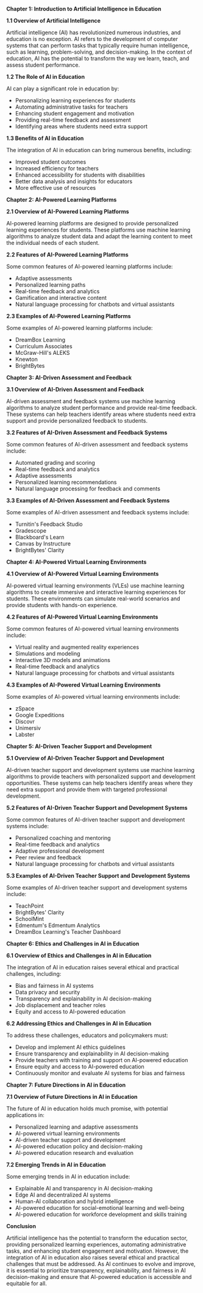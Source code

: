 **Chapter 1: Introduction to Artificial Intelligence in Education**

**1.1 Overview of Artificial Intelligence**

Artificial intelligence (AI) has revolutionized numerous industries, and education is no exception. AI refers to the development of computer systems that can perform tasks that typically require human intelligence, such as learning, problem-solving, and decision-making. In the context of education, AI has the potential to transform the way we learn, teach, and assess student performance.

**1.2 The Role of AI in Education**

AI can play a significant role in education by:

* Personalizing learning experiences for students
* Automating administrative tasks for teachers
* Enhancing student engagement and motivation
* Providing real-time feedback and assessment
* Identifying areas where students need extra support

**1.3 Benefits of AI in Education**

The integration of AI in education can bring numerous benefits, including:

* Improved student outcomes
* Increased efficiency for teachers
* Enhanced accessibility for students with disabilities
* Better data analysis and insights for educators
* More effective use of resources

**Chapter 2: AI-Powered Learning Platforms**

**2.1 Overview of AI-Powered Learning Platforms**

AI-powered learning platforms are designed to provide personalized learning experiences for students. These platforms use machine learning algorithms to analyze student data and adapt the learning content to meet the individual needs of each student.

**2.2 Features of AI-Powered Learning Platforms**

Some common features of AI-powered learning platforms include:

* Adaptive assessments
* Personalized learning paths
* Real-time feedback and analytics
* Gamification and interactive content
* Natural language processing for chatbots and virtual assistants

**2.3 Examples of AI-Powered Learning Platforms**

Some examples of AI-powered learning platforms include:

* DreamBox Learning
* Curriculum Associates
* McGraw-Hill's ALEKS
* Knewton
* BrightBytes

**Chapter 3: AI-Driven Assessment and Feedback**

**3.1 Overview of AI-Driven Assessment and Feedback**

AI-driven assessment and feedback systems use machine learning algorithms to analyze student performance and provide real-time feedback. These systems can help teachers identify areas where students need extra support and provide personalized feedback to students.

**3.2 Features of AI-Driven Assessment and Feedback Systems**

Some common features of AI-driven assessment and feedback systems include:

* Automated grading and scoring
* Real-time feedback and analytics
* Adaptive assessments
* Personalized learning recommendations
* Natural language processing for feedback and comments

**3.3 Examples of AI-Driven Assessment and Feedback Systems**

Some examples of AI-driven assessment and feedback systems include:

* Turnitin's Feedback Studio
* Gradescope
* Blackboard's Learn
* Canvas by Instructure
* BrightBytes' Clarity

**Chapter 4: AI-Powered Virtual Learning Environments**

**4.1 Overview of AI-Powered Virtual Learning Environments**

AI-powered virtual learning environments (VLEs) use machine learning algorithms to create immersive and interactive learning experiences for students. These environments can simulate real-world scenarios and provide students with hands-on experience.

**4.2 Features of AI-Powered Virtual Learning Environments**

Some common features of AI-powered virtual learning environments include:

* Virtual reality and augmented reality experiences
* Simulations and modeling
* Interactive 3D models and animations
* Real-time feedback and analytics
* Natural language processing for chatbots and virtual assistants

**4.3 Examples of AI-Powered Virtual Learning Environments**

Some examples of AI-powered virtual learning environments include:

* zSpace
* Google Expeditions
* Discovr
* Unimersiv
* Labster

**Chapter 5: AI-Driven Teacher Support and Development**

**5.1 Overview of AI-Driven Teacher Support and Development**

AI-driven teacher support and development systems use machine learning algorithms to provide teachers with personalized support and development opportunities. These systems can help teachers identify areas where they need extra support and provide them with targeted professional development.

**5.2 Features of AI-Driven Teacher Support and Development Systems**

Some common features of AI-driven teacher support and development systems include:

* Personalized coaching and mentoring
* Real-time feedback and analytics
* Adaptive professional development
* Peer review and feedback
* Natural language processing for chatbots and virtual assistants

**5.3 Examples of AI-Driven Teacher Support and Development Systems**

Some examples of AI-driven teacher support and development systems include:

* TeachPoint
* BrightBytes' Clarity
* SchoolMint
* Edmentum's Edmentum Analytics
* DreamBox Learning's Teacher Dashboard

**Chapter 6: Ethics and Challenges in AI in Education**

**6.1 Overview of Ethics and Challenges in AI in Education**

The integration of AI in education raises several ethical and practical challenges, including:

* Bias and fairness in AI systems
* Data privacy and security
* Transparency and explainability in AI decision-making
* Job displacement and teacher roles
* Equity and access to AI-powered education

**6.2 Addressing Ethics and Challenges in AI in Education**

To address these challenges, educators and policymakers must:

* Develop and implement AI ethics guidelines
* Ensure transparency and explainability in AI decision-making
* Provide teachers with training and support on AI-powered education
* Ensure equity and access to AI-powered education
* Continuously monitor and evaluate AI systems for bias and fairness

**Chapter 7: Future Directions in AI in Education**

**7.1 Overview of Future Directions in AI in Education**

The future of AI in education holds much promise, with potential applications in:

* Personalized learning and adaptive assessments
* AI-powered virtual learning environments
* AI-driven teacher support and development
* AI-powered education policy and decision-making
* AI-powered education research and evaluation

**7.2 Emerging Trends in AI in Education**

Some emerging trends in AI in education include:

* Explainable AI and transparency in AI decision-making
* Edge AI and decentralized AI systems
* Human-AI collaboration and hybrid intelligence
* AI-powered education for social-emotional learning and well-being
* AI-powered education for workforce development and skills training

**Conclusion**

Artificial intelligence has the potential to transform the education sector, providing personalized learning experiences, automating administrative tasks, and enhancing student engagement and motivation. However, the integration of AI in education also raises several ethical and practical challenges that must be addressed. As AI continues to evolve and improve, it is essential to prioritize transparency, explainability, and fairness in AI decision-making and ensure that AI-powered education is accessible and equitable for all.